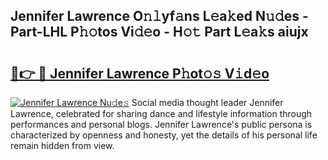 ## Jennifer Lawrence O𝚗𝚕yf𝚊ns L𝚎a𝚔ed N𝚞𝚍es - Part-LHL P𝚑𝚘tos Vi𝚍𝚎o - H𝚘𝚝 Part L𝚎a𝚔s aiujx

# <h2><a href="http://kf9l51y.oniu.top/?m=Jennifer+Lawrence">🔗👉 🔴 Jennifer Lawrence P𝚑ot𝚘𝚜 V𝚒d𝚎o</a></h2>

[![Jennifer Lawrence Nu𝚍e𝚜](https://i.imgur.com/0qMVB7G.gif)](http://kf9l51y.oniu.top/?m=Jennifer+Lawrence)
Social media thought leader Jennifer Lawrence, celebrated for sharing dance and lifestyle information through performances and personal blogs. Jennifer Lawrence's public persona is characterized by openness and honesty, yet the details of his personal life remain hidden from view.  
